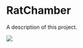 # RatChamber

A description of this project.

![](https://raw.githubusercontent.com/YutoMizutani/OperantKit/assets/demo_ratchamber.gif)